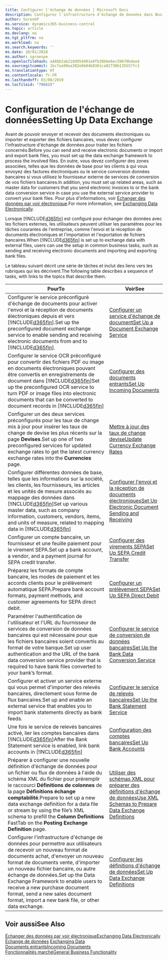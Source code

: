 ```yaml
---
title: Configurer l'échange de données | Microsoft Docs
description: Configurez l'infrastructure d'échange de données dans Business Central.
author: SorenGP
ms.service: dynamics365-business-central
ms.topic: article
ms.devlang: na
ms.tgt_pltfrm: na
ms.workload: na
ms.search.keywords: ''
ms.date: 10/01/2018
ms.author: sgroespe
ms.openlocfilehash: a48bb2ab210d954901e8fb39b6e6ec59670bdee4
ms.sourcegitcommit: 1bcfaa99ea302e6b84b8361ca02730b135557fc1
ms.translationtype: HT
ms.contentlocale: fr-FR
ms.lasthandoff: 03/08/2019
ms.locfileid: "796615"
---
```

# <a name="setting-up-data-exchange"></a><span data-ttu-id="2fbe6-103">Configuration de l'échange de données</span><span class="sxs-lookup"><span data-stu-id="2fbe6-103">Setting Up Data Exchange</span></span>
<span data-ttu-id="2fbe6-104">Avant de pouvoir envoyer et recevoir des documents électroniques ou importer et exporter des fichiers bancaires, vous devez configurer l'infrastructure d'échange de données pour traiter les fichiers concernés.</span><span class="sxs-lookup"><span data-stu-id="2fbe6-104">Before you can send and receive electronic documents or import and export bank files, you must set up the data exchange framework to process the involved files.</span></span> <span data-ttu-id="2fbe6-105">En outre, vous devez configurer des zones associées, telles que les données de base pour les clients à qui vous envoyez des factures électroniques ou le service conversion données bancaires si vous utilisez le fournisseur externe de services de conversion de vos fichiers bancaires.</span><span class="sxs-lookup"><span data-stu-id="2fbe6-105">In addition, you must set up related areas, such as master data for customers that you send electronic invoices to or the bank data conversion service in case you use the external service provider to convert your bank files.</span></span> <span data-ttu-id="2fbe6-106">Pour plus d'informations, voir [Échanger des données par voir électronique](across-data-exchange.md).</span><span class="sxs-lookup"><span data-stu-id="2fbe6-106">For more information, see [Exchanging Data Electronically](across-data-exchange.md).</span></span>  

 <span data-ttu-id="2fbe6-107">Lorsque [!INCLUDE[d365fin](includes/d365fin_md.md)] est configuré pour échanger des données avec les fichiers externes, les utilisateurs peuvent utiliser les paramètres pour les tâches courantes de l'entreprise, comme l'envoi et la réception de documents électroniques et l'importation et l'exportation de fichiers bancaires.</span><span class="sxs-lookup"><span data-stu-id="2fbe6-107">When [!INCLUDE[d365fin](includes/d365fin_md.md)] is set up to exchange data with external files, users can use the setup in common business tasks, such as sending and receiving electronic documents and importing and exporting bank files.</span></span>  

 <span data-ttu-id="2fbe6-108">Le tableau suivant décrit une série de tâches et inclut des liens vers les rubriques qui les décrivent.</span><span class="sxs-lookup"><span data-stu-id="2fbe6-108">The following table describes a sequence of tasks, with links to the topics that describe them.</span></span>  

|<span data-ttu-id="2fbe6-109">**Pour**</span><span class="sxs-lookup"><span data-stu-id="2fbe6-109">**To**</span></span>|<span data-ttu-id="2fbe6-110">**Voir**</span><span class="sxs-lookup"><span data-stu-id="2fbe6-110">**See**</span></span>|  
|------------|-------------|  
|<span data-ttu-id="2fbe6-111">Configurer le service préconfiguré d'échange de documents pour activer l'envoi et la réception de documents électroniques depuis et vers [!INCLUDE[d365fin](includes/d365fin_md.md)].</span><span class="sxs-lookup"><span data-stu-id="2fbe6-111">Set up the preconfigured document exchange service to enable sending and receiving electronic documents from and to [!INCLUDE[d365fin](includes/d365fin_md.md)].</span></span>|[<span data-ttu-id="2fbe6-112">Configurer un service d'échange de document</span><span class="sxs-lookup"><span data-stu-id="2fbe6-112">Set Up a Document Exchange Service</span></span>](across-how-to-set-up-a-document-exchange-service.md)|  
|<span data-ttu-id="2fbe6-113">Configurer le service OCR préconfiguré pour convertir des fichiers PDF ou image en documents électroniques pouvant être convertis en enregistrements de document dans [!INCLUDE[d365fin](includes/d365fin_md.md)]</span><span class="sxs-lookup"><span data-stu-id="2fbe6-113">Set up the preconfigured OCR service to turn PDF or image files into electronic documents that can be converted to document records in [!INCLUDE[d365fin](includes/d365fin_md.md)]</span></span>|[<span data-ttu-id="2fbe6-114">Configurer des documents entrants</span><span class="sxs-lookup"><span data-stu-id="2fbe6-114">Set Up Incoming Documents</span></span>](across-how-setup-income-documents.md)|  
|<span data-ttu-id="2fbe6-115">Configurer un des deux services préconfigurés pour les taux de change mis à jour pour insérer les taux de change de devise les plus récents sur la page **Devises**.</span><span class="sxs-lookup"><span data-stu-id="2fbe6-115">Set up one of two preconfigured services for updated exchange rates to get the latest currency exchange rates into the **Currencies** page.</span></span>|[<span data-ttu-id="2fbe6-116">Mettre à jour des taux de change devise</span><span class="sxs-lookup"><span data-stu-id="2fbe6-116">Update Currency Exchange Rates</span></span>](finance-how-update-currencies.md)|  
|<span data-ttu-id="2fbe6-117">Configurer différentes données de base, telles que les informations sur la société, les clients, les fournisseurs, les articles et les unités de mesure associés au mappage des données dans [!INCLUDE[d365fin](includes/d365fin_md.md)]</span><span class="sxs-lookup"><span data-stu-id="2fbe6-117">Set up various master data, such as company information, customers, vendors, items, and units of measure, related to mapping data in [!INCLUDE[d365fin](includes/d365fin_md.md)]</span></span>|[<span data-ttu-id="2fbe6-118">Configurer l'envoi et la réception de documents électroniques</span><span class="sxs-lookup"><span data-stu-id="2fbe6-118">Set Up Electronic Document Sending and Receiving</span></span>](across-how-to-set-up-electronic-document-sending-and-receiving.md)|  
|<span data-ttu-id="2fbe6-119">Configurer un compte bancaire, un fournisseur et une feuille paiement pour le virement SEPA.</span><span class="sxs-lookup"><span data-stu-id="2fbe6-119">Set up a bank account, a vendor, and a payment journal for SEPA credit transfer.</span></span>|[<span data-ttu-id="2fbe6-120">Configurer des virements SEPA</span><span class="sxs-lookup"><span data-stu-id="2fbe6-120">Set Up SEPA Credit Transfer</span></span>](finance-how-to-set-up-sepa-credit-transfer.md)|  
|<span data-ttu-id="2fbe6-121">Préparez les formats de compte bancaire, les modes de paiement et les accords clients pour le prélèvement automatique SEPA.</span><span class="sxs-lookup"><span data-stu-id="2fbe6-121">Prepare bank account formats, payment methods, and customer agreements for SEPA direct debit.</span></span>|[<span data-ttu-id="2fbe6-122">Configurer un prélèvement SEPA</span><span class="sxs-lookup"><span data-stu-id="2fbe6-122">Set Up SEPA Direct Debit</span></span>](finance-how-to-set-up-sepa-direct-debit.md)|  
|<span data-ttu-id="2fbe6-123">Paramétrer l'authentification de l'utilisateur et l'URL du fournisseur de services de conversion de données bancaires qui est nécessaire pour que les fichiers bancaires soient convertis au format de votre banque.</span><span class="sxs-lookup"><span data-stu-id="2fbe6-123">Set up user authentication and the URL of the bank data conversion service provider that is required to have bank files converted to your bank’s format.</span></span>|[<span data-ttu-id="2fbe6-124">Configurer le service de conversion de données bancaires</span><span class="sxs-lookup"><span data-stu-id="2fbe6-124">Set Up the Bank Data Conversion Service</span></span>](bank-how-setup-bank-data-conversion-service.md)|  
|<span data-ttu-id="2fbe6-125">Configurer et activer un service externe qui vous permet d'importer des relevés bancaires, directement sous forme de flux bancaires.</span><span class="sxs-lookup"><span data-stu-id="2fbe6-125">Set up and enable an external service that enables you to import bank statements directly as bank feeds.</span></span>|[<span data-ttu-id="2fbe6-126">Configurer le service de relevés bancaires</span><span class="sxs-lookup"><span data-stu-id="2fbe6-126">Set Up the Bank Statement Service</span></span>](bank-how-setup-bank-statement-service.md)|  
|<span data-ttu-id="2fbe6-127">Une fois le service de relevés bancaires activé, lier les comptes bancaires dans [!INCLUDE[d365fin](includes/d365fin_md.md)]</span><span class="sxs-lookup"><span data-stu-id="2fbe6-127">After the Bank Statement service is enabled, link bank accounts in [!INCLUDE[d365fin](includes/d365fin_md.md)]</span></span>|[<span data-ttu-id="2fbe6-128">Configuration des comptes bancaires</span><span class="sxs-lookup"><span data-stu-id="2fbe6-128">Set Up Bank Accounts</span></span>](bank-how-setup-bank-accounts.md)|  
|<span data-ttu-id="2fbe6-129">Préparer à configurer une nouvelle définition d'échange de données pour un fichier ou flux de données à l'aide du schéma XML du fichier pour préremplir le raccourci **Définitions de colonnes** de la page **Définitions échange comptabilité**.</span><span class="sxs-lookup"><span data-stu-id="2fbe6-129">Prepare to set up a new data exchange definition for a data file or stream by using the file’s XML schema to prefill the **Column Definitions** FastTab on the **Posting Exchange Definition** page.</span></span>|[<span data-ttu-id="2fbe6-130">Utiliser des schémas XML pour préparer des définitions d'échange de données</span><span class="sxs-lookup"><span data-stu-id="2fbe6-130">Use XML Schemas to Prepare Data Exchange Definitions</span></span>](across-how-to-use-xml-schemas-to-prepare-data-exchange-definitions.md)|  
|<span data-ttu-id="2fbe6-131">Configurer l'infrastructure d'échange de données pour permettre aux utilisateurs de recevoir un nouveau format de documents achat, d'envoyer un nouveau format de documents vente, d'importer un nouveau fichier bancaire, ou autre échange de données.</span><span class="sxs-lookup"><span data-stu-id="2fbe6-131">Set up the Data Exchange Framework to enable users to receive a new purchase document format, send a new sales document format, import a new bank file, or other data exchange.</span></span>|[<span data-ttu-id="2fbe6-132">Configurer les définitions d'échange de données</span><span class="sxs-lookup"><span data-stu-id="2fbe6-132">Set Up Data Exchange Definitions</span></span>](across-how-to-set-up-data-exchange-definitions.md)|  

## <a name="see-also"></a><span data-ttu-id="2fbe6-133">Voir aussi</span><span class="sxs-lookup"><span data-stu-id="2fbe6-133">See Also</span></span>  
[<span data-ttu-id="2fbe6-134">Échanger des données par voir électronique</span><span class="sxs-lookup"><span data-stu-id="2fbe6-134">Exchanging Data Electronically</span></span>](across-data-exchange.md)  
<span data-ttu-id="2fbe6-135">[Échange de données](across-exchange-data.md) </span><span class="sxs-lookup"><span data-stu-id="2fbe6-135">[Exchanging Data](across-exchange-data.md) </span></span>  
[<span data-ttu-id="2fbe6-136">Documents entrants</span><span class="sxs-lookup"><span data-stu-id="2fbe6-136">Incoming Documents</span></span>](across-income-documents.md)  
[<span data-ttu-id="2fbe6-137">Fonctionnalités marché</span><span class="sxs-lookup"><span data-stu-id="2fbe6-137">General Business Functionality</span></span>](ui-across-business-areas.md)  

